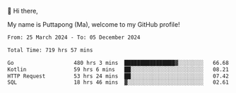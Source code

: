 👋 Hi there,

My name is Puttapong (Ma), welcome to my GitHub profile!

<!--START_SECTION:waka-->

```txt
From: 25 March 2024 - To: 05 December 2024

Total Time: 719 hrs 57 mins

Go                   480 hrs 3 mins  ████████████████▓░░░░░░░░   66.68 %
Kotlin               59 hrs 6 mins   ██░░░░░░░░░░░░░░░░░░░░░░░   08.21 %
HTTP Request         53 hrs 24 mins  ██░░░░░░░░░░░░░░░░░░░░░░░   07.42 %
SQL                  18 hrs 46 mins  ▓░░░░░░░░░░░░░░░░░░░░░░░░   02.61 %
```

<!--END_SECTION:waka-->
